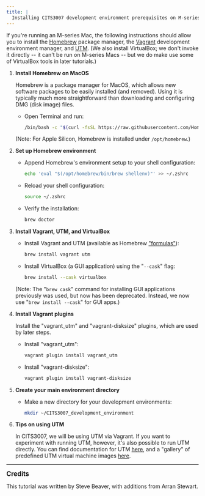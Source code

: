 ```yaml
---
title: |
  Installing CITS3007 development environment prerequisites on M-series Mac laptops
---
```


[homebrew]: https://brew.sh
[virtualbox]: https://www.virtualbox.org
[vagrant]: https://www.vagrantup.com
[utm]: https://mac.getutm.app

If you're running an M-series Mac, the following instructions should allow you to
install the [Homebrew][homebrew] package manager, the [Vagrant][vagrant] development
environment manager, and [UTM][utm].
(We also install VirtualBox; we don't invoke it directly -- it can't be run on M-series
Macs -- but we do make use some of VirtualBox tools in later tutorials.)

[homebrew-terms]: https://tmr08c.github.io/2016/10/glossary-of-homebrew-terms/

1.  **Install Homebrew on MacOS**

    Homebrew is a package manager for MacOS, which allows new software packages to be
    easily installed (and removed). Using it is typically much more straightforward than
    downloading and configuring DMG (disk image) files.

    - Open Terminal and run:

      ```bash
      /bin/bash -c "$(curl -fsSL https://raw.githubusercontent.com/Homebrew/install/HEAD/install.sh)"
      ```

    (Note: For Apple Silicon, Homebrew is installed under `/opt/homebrew`.)

2.  **Set up Homebrew environment**

    - Append Homebrew's environment setup to your shell configuration:

      ```bash
      echo 'eval "$(/opt/homebrew/bin/brew shellenv)"' >> ~/.zshrc
      ```
    - Reload your shell configuration:

      ```bash
      source ~/.zshrc
      ```

    - Verify the installation:

      ```bash
      brew doctor
      ```

3.  **Install Vagrant, UTM, and VirtualBox**

    - Install Vagrant and UTM (available as Homebrew ["formulas"][homebrew-terms]):

      ```bash
      brew install vagrant utm
      ```

    - Install VirtualBox (a GUI application) using the "`--cask`" flag:

      ```bash
      brew install --cask virtualbox
      ```

    (Note: The "`brew cask`" command for installing GUI applications previously was used,
    but now has been deprecated. Instead, we now use "`brew install --cask`" for GUI apps.)


4.  **Install Vagrant plugins**

    Install the "vagrant\_utm" and "vagrant-disksize" plugins, which
    are used by later steps.

    - Install "vagrant\_utm":

      ```bash
      vagrant plugin install vagrant_utm
      ```
 
    - Install "vagrant-disksize":

      ```bash
      vagrant plugin install vagrant-disksize
      ```

5.  **Create your main environment directory**

    - Make a new directory for your development environments:

      ```bash
      mkdir ~/CITS3007_development_environment
      ```

6.  **Tips on using UTM**

    In CITS3007, we will be using UTM via Vagrant. If you want to experiment with
    running UTM, however, it's also possible to run UTM directly.
    You can find documentation for UTM [here][utm-docs], and a "gallery"
    of predefined UTM virtual machine images [here][gallery].


[utm-docs]: https://docs.getutm.app
[gallery]: https://mac.getutm.app/gallery/

----

<div style="font-size: 1.2em; font-weight: bold; margin-bottom: 0.5em;">Credits</div>

This tutorial was written by Steve Beaver, with additions from
Arran Stewart.

<!--
  vim: syntax=markdown tw=90 smartindent :
-->
